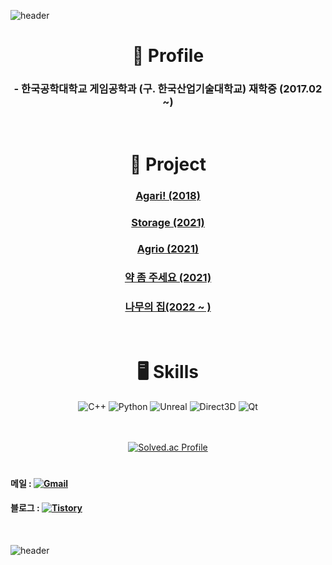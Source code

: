 ![header](https://capsule-render.vercel.app/api?type=Waving&color=C3D6FA&height=100&section=header&text=👋Hi!%20I'm%20Kclient&fontSize=48&fontAlign=50&fontAlignY=50)

<div align="center">
  
  # 📝 Profile
  ### - 한국공학대학교 게임공학과 (구. 한국산업기술대학교) 재학중 (2017.02 ~)
  </br>
  
  # 💼 Project
  
  ### [Agari! (2018)](https://github.com/kakik/agari)
  ### [Storage (2021)](https://github.com/go4521304/storage)
  ### [Agrio (2021)](https://github.com/go4521304/agari_Network)
  ### [약 좀 주세요 (2021)](https://github.com/go4521304/Project_drugman)
  ### [나무의 집(2022 ~ )](https://github.com/KPU-Graduation-Project/For_graduation)
  </br>
  
  # 🖥 Skills
  
  ![C++](https://img.shields.io/badge/C%2B%2B-00599C?&style=flat&logo=C%2B%2B&logoColor=white)
  ![Python](https://img.shields.io/badge/Python-3776AB?&style=flate&logo=Python&logoColor=white)
  ![Unreal](https://img.shields.io/badge/Unreal%20Engine-0E1128?&style=flat&logo=Unreal%20Engine&logoColor=white)
  ![Direct3D](https://img.shields.io/badge/Direct3D%2012-0078D6?&style=flat&logo=Windows&logoColor=white)
  ![Qt](https://img.shields.io/badge/Qt-41CD52?&style=flat&logo=Qt&logoColor=white)
  </br></br></br>
  
  [![Solved.ac Profile](http://mazassumnida.wtf/api/v2/generate_badge?boj=go4521304)](https://solved.ac/go4521304/)
  
  
</div>


#
#### 메일 : <a href="mailto:go4521304@gmail.com">![Gmail](https://img.shields.io/badge/Gmail-EA4335?&style=flat&logo=Gmail&logoColor=white)</a>
#### 블로그 : <a href="https://kclient.tistory.com/">![Tistory](https://img.shields.io/static/v1?label=T&labelColor=FF5A00&message=Tistory&color=FF5A00)</a>


</br>


![header](https://capsule-render.vercel.app/api?type=slice&color=FAEEC2&height=100&section=footer&text=Bye%20Bye,%20See%20U&fontSize=42&rotate=0&fontAlign=17&fontAlignY=76)

